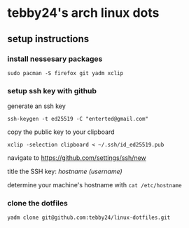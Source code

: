 # tebby24's arch linux dots

## setup instructions

### install nessesary packages
```shell
sudo pacman -S firefox git yadm xclip
```

### setup ssh key with github

generate an ssh key
```shell
ssh-keygen -t ed25519 -C "enterted@gmail.com"
```

copy the public key to your clipboard
```shell
xclip -selection clipboard < ~/.ssh/id_ed25519.pub
```
navigate to https://github.com/settings/ssh/new

title the SSH key: _hostname (username)_

determine your machine's hostname with `cat /etc/hostname`

### clone the dotfiles

```shell
yadm clone git@github.com:tebby24/linux-dotfiles.git
```



